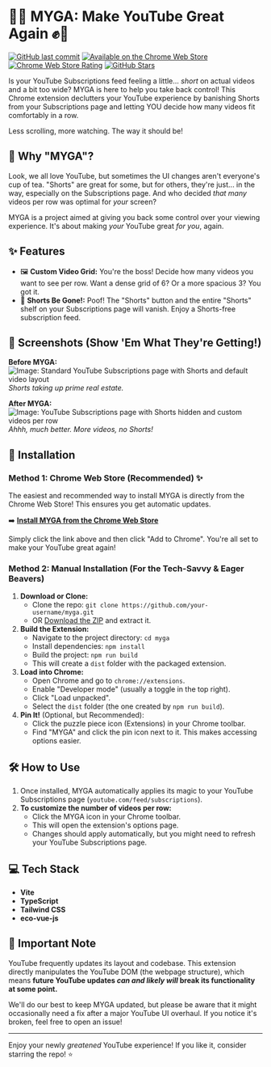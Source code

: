 # 🚀✊ MYGA: Make YouTube Great Again ✊🚀

[![GitHub last commit](https://img.shields.io/github/last-commit/rsmple/myga)](https://github.com/your-username/myga/commits/main)
[![Available on the Chrome Web Store](https://img.shields.io/badge/Chrome%20Web%20Store-Available-brightgreen.svg)](https://chromewebstore.google.com/detail/konfhpobhoanpfggllnfhmmopfoklkcl?utm_source=item-share-cb)
[![Chrome Web Store Rating](https://img.shields.io/chrome-web-store/rating/konfhpobhoanpfggllnfhmmopfoklkcl.svg)](https://chrome.google.com/webstore/detail/konfhpobhoanpfggllnfhmmopfoklkcl)
[![GitHub Stars](https://img.shields.io/github/stars/rsmple/myga?style=social)](https://github.com/your-username/myga/stargazers)

Is your YouTube Subscriptions feed feeling a little... *short* on actual videos and a bit too wide? MYGA is here to help you take back control! This Chrome extension declutters your YouTube experience by banishing Shorts from your Subscriptions page and letting YOU decide how many videos fit comfortably in a row.

Less scrolling, more watching. The way it should be!

## 🤔 Why "MYGA"?

Look, we all love YouTube, but sometimes the UI changes aren't everyone's cup of tea. "Shorts" are great for some, but for others, they're just... in the way, especially on the Subscriptions page. And who decided *that many* videos per row was optimal for *your* screen?

MYGA is a project aimed at giving you back some control over your viewing experience. It's about making *your* YouTube great *for you*, again.

## ✨ Features

*   🖼️ **Custom Video Grid:** You're the boss! Decide how many videos you want to see per row. Want a dense grid of 6? Or a more spacious 3? You got it.
*   🚫 **Shorts Be Gone!:** Poof! The "Shorts" button and the entire "Shorts" shelf on your Subscriptions page will vanish. Enjoy a Shorts-free subscription feed.

## 📸 Screenshots (Show 'Em What They're Getting!)

**Before MYGA:**
![Image: Standard YouTube Subscriptions page with Shorts and default video layout](https://lh3.googleusercontent.com/sWRVxDUb8Cye4oi1jY5KhzYC8vsFmEWYr3Ek2bBi89C56H2hIT1yjD6h8AK2JtwQT8v-vqac2UNr8dxyiRuMNvEq5w=s1600-w1600-h1000)
*Shorts taking up prime real estate.*

**After MYGA:**
![Image: YouTube Subscriptions page with Shorts hidden and custom videos per row](https://lh3.googleusercontent.com/sKu0SiMEXk2uzz-n-w099fvg7yxf0NH99vVaN__x44Ryoz0p9LOv8W5juO3kzJYF8SNSa9OznvO2NvSdnHOF2CnHtw=s1600-w1600-h1000)
*Ahhh, much better. More videos, no Shorts!*

## 🚀 Installation

### Method 1: Chrome Web Store (Recommended) ✨

The easiest and recommended way to install MYGA is directly from the Chrome Web Store! This ensures you get automatic updates.

➡️ **[Install MYGA from the Chrome Web Store](https://chromewebstore.google.com/detail/myga/konfhpobhoanpfggllnfhmmopfoklkcl)**

Simply click the link above and then click "Add to Chrome". You're all set to make your YouTube great again!

### Method 2: Manual Installation (For the Tech-Savvy & Eager Beavers)

1.  **Download or Clone:**
    *   Clone the repo: `git clone https://github.com/your-username/myga.git`
    *   OR [Download the ZIP](https://github.com/rsmple/myga/archive/refs/heads/main.zip) and extract it.
2.  **Build the Extension:**
    *   Navigate to the project directory: `cd myga`
    *   Install dependencies: `npm install`
    *   Build the project: `npm run build`
    *   This will create a `dist` folder with the packaged extension.
3.  **Load into Chrome:**
    *   Open Chrome and go to `chrome://extensions`.
    *   Enable "Developer mode" (usually a toggle in the top right).
    *   Click "Load unpacked".
    *   Select the `dist` folder (the one created by `npm run build`).
4.  **Pin It!** (Optional, but Recommended):
    *   Click the puzzle piece icon (Extensions) in your Chrome toolbar.
    *   Find "MYGA" and click the pin icon next to it. This makes accessing options easier.

## 🛠️ How to Use

1.  Once installed, MYGA automatically applies its magic to your YouTube Subscriptions page (`youtube.com/feed/subscriptions`).
2.  **To customize the number of videos per row:**
    *   Click the MYGA icon in your Chrome toolbar.
    *   This will open the extension's options page.
    *   Changes should apply automatically, but you might need to refresh your YouTube Subscriptions page.

## 💻 Tech Stack

*   **Vite**
*   **TypeScript**
*   **Tailwind CSS**
*   **eco-vue-js**


## 🚨 Important Note

YouTube frequently updates its layout and codebase. This extension directly manipulates the YouTube DOM (the webpage structure), which means **future YouTube updates *can and likely will* break its functionality at some point.**

We'll do our best to keep MYGA updated, but please be aware that it might occasionally need a fix after a major YouTube UI overhaul. If you notice it's broken, feel free to open an issue!

---

Enjoy your newly *greatened* YouTube experience!
If you like it, consider starring the repo! ⭐